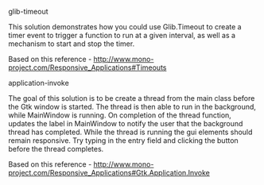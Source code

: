 glib-timeout

This solution demonstrates how you could use Glib.Timeout to create a timer event to trigger a function to run at a given interval, as well as a mechanism to start and stop the timer.

Based on this reference - http://www.mono-project.com/Responsive_Applications#Timeouts

application-invoke

The goal of this solution is to be create a thread from the main class before the Gtk window is started. The thread is then able to run in the background, while MainWindow is running. On completion of the thread function, updates the label in MainWindow to notify the user that the background thread has completed. While the thread is running the gui elements should remain responsive. Try typing in the entry field and clicking the button before the thread completes.

Based on this reference - http://www.mono-project.com/Responsive_Applications#Gtk.Application.Invoke

